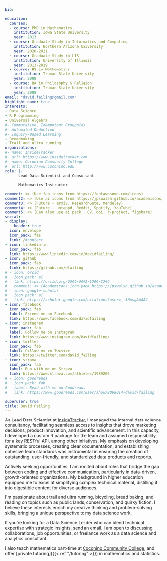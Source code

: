 ```yaml
---
bio: 

education:
  courses:
  - course: PhD in Mathematics
    institution: Iowa State University
    year: 2013
  - course: Graduate Study in Informatics and Computing
    institution: Northern Arizona University
    year: 2020-2021
  - course: Graduate Study in LIS
    institution: University of Illinois
    year: 2013-2019
  - course: BS in Mathematics
    institution: Truman State University
    year: 2008
  - course: BA in Philosophy & Religion
    institution: Truman State University
    year: 2008
email: "david.failing@gmail.com"
highlight_name: true
interests:
- Data Science
- R Programming
- Universal Algebra
#- Commutative, Idempotent Groupoids
#- Automated Deduction
#- Inquiry-Based Learning
- Breadmaking
- Trail and ultra running
organizations:
#- name: InsideTracker
#  url: https://www.insidetracker.com
#- name: Coconino Community College
#  url: http://www.coconino.edu
role: |-
      Lead Data Scientist and Consultant
      
      Mathematics Instructor

comment: <> (Use fab icons from https://fontawesome.com/icons)
comment2: <> (Use ai icons from https://jpswalsh.github.io/academicons/)
comment3: <> (Future - arXiv, ResearchGate, Mendeley)
comment4: <> (Future - untappd, Reddit, Spotify, YouTube)
comment5: <> (Can also use ai pack - CV, doi, r-project, figshare)
social:
- display:
    header: true
  icon: envelope
  icon_pack: fas
  link: /#contact
- icon: linkedin-in
  icon_pack: fab
  link: https://www.linkedin.com/in/davidfailing/
- icon: github
  icon_pack: fab
  link: https://github.com/dfailing
# - icon: orcid
#   icon_pack: ai
#   link: https://orcid.org/0000-0002-1580-2546
#   comment: <> (Academicons icon pack https://jpswalsh.github.io/academicons/)
# - icon: google-scholar
#   icon_pack: ai
#   link: https://scholar.google.com/citations?user=_-5HusgAAAAJ
- icon: facebook
  icon_pack: fab
  label: Friend me on Facebook
  link: https://www.facebook.com/davidfailing
- icon: instagram
  icon_pack: fab
  label: Follow me on Instagram
  link: https://www.instagram.com/davidfailing/
- icon: twitter
  icon_pack: fab
  label: Follow me on Twitter
  link: https://twitter.com/david_failing
- icon: strava
  icon_pack: fab
  label: Run with me on Strava
  link: https://www.strava.com/athletes/1989205
# - icon: goodreads
#   icon_pack: fab
#   label: Read with me on Goodreads
#   link: https://www.goodreads.com/user/show/8068014-david-failing

superuser: true
title: David Failing
---
```

As Lead Data Scientist at [InsideTracker](https://www.insidetracker.com/), I managed the internal data science consultancy, facilitating seamless access to insights that drove marketing decisions, product innovation, and scientific advancement. In this capacity, I developed a custom R package for the team and assumed responsibility for a key RESTful API, among other initiatives. My emphasis on developing systematic processes, creating clear documentation, and establishing cohesive team standards was instrumental in ensuring the creation of outstanding, user-friendly, and standardized data products and reports.

Actively seeking opportunities, I am excited about roles that bridge the gap between coding and effective communication, particularly in data-driven, growth-oriented organizations. My background in higher education equipped me to excel at simplifying complex technical material, distilling it into digestible content for diverse audiences.

I'm passionate about trail and ultra running, bicycling, bread baking, and reading on topics such as public lands, conservation, and quirky fiction. I believe these interests enrich my creative thinking and problem-solving skills, bringing a unique perspective to my data science work.

If you’re looking for a Data Science Leader who can blend technical expertise with strategic insights, send an [email](mailto:david.failing@gmail.com). I am open to discussing collaborations, job opportunities, or freelance work as a data science and analytics consultant.

I also teach mathematics part-time at [Coconino Community College](https://www.coconino.edu/), and offer [private tutoring]({{< ref "/tutoring" >}}) in mathematics and statistics. 
